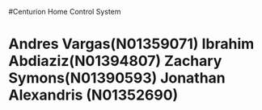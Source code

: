 #Centurion Home Control System
# Andres Vargas(N01359071) Ibrahim Abdiaziz(N01394807) Zachary Symons(N01390593) Jonathan Alexandris (N01352690)